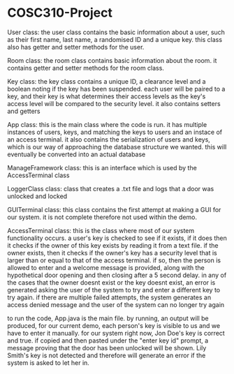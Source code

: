 # COSC310-Project

User class: 
the user class contains the basic information about a user, such as their first name, last name, a randomised ID and a unique key. 
this class also has getter and setter methods for the user. 

Room class: 
the room class contains basic information about the room. it contains getter and setter methods for the room class. 

Key class: 
the key class contains a unique ID, a clearance level and a boolean noting if the key has been suspended. each user will be paired to a key, and their key is what 
determines their access levels as the key's access level will be compared to the security level. it also contains setters and getters

App class: 
this is the main class where the code is run. it has multiple instances of users, keys, and matching the keys to users and an instace of an access
terminal. it also contains the serialization of users and keys, which is our way of approaching the database structure we wanted. this will eventually
be converted into an actual database

ManageFramework class: 
this is an interface which is used by the AccessTerminal class

LoggerClass class:
class that creates a .txt file and logs that a door was unlocked and locked

GUITerminal class:
this class contains the first attempt at making a GUI for our system. it is not complete therefore not used within the demo. 

AccessTerminal class: 
this is the class where most of our system functionality occurs. a user's key is checked to see if it exists, if it does then it checks if the owner of this key
exists by reading it from a text file. if the owner exists, then it checks if the owner's key has a security level that is larger than or equal to that of the 
access terminal. if so, then the person is allowed to enter and a welcome message is provided, along with the hypothetical door opening and then closing after 
a 5 second delay. in any of the cases that the owner doesnt exist or the key doesnt exist, an error is generated asking the user of the system to try and enter a
different key to try again. if there are multiple failed attempts, the system generates an access denied message and the user of the system can no longer try again

to run the code, App.java is the main file. by running, an output will be produced, for our current demo, each person's key is visible to us and we have to 
enter it manually. for our system right now, Jon Doe's key is correct and true. if copied and then pasted under the "enter key id" prompt, a message proving that 
the door has been unlocked will be shown. Lily Smith's key is not detected and therefore will generate an error if the system is asked to let her in. 
